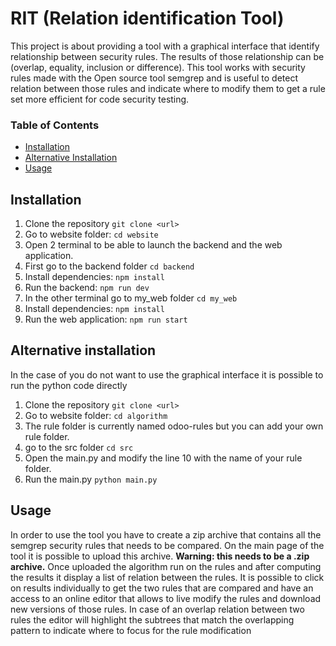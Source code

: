 # RIT (Relation identification Tool)
This project is about providing a tool with a graphical interface that identify relationship between security rules. The results of those relationship can be (overlap, equality, inclusion or difference). This tool works with security rules made with the Open source tool semgrep and is useful to detect relation between those rules and indicate where to modify them to get a rule set more efficient for code security testing.

### Table of Contents

- [Installation](#installation)
- [Alternative Installation](#installation2)
- [Usage](#usage)


## Installation
<!-- Add this anchor link at the beginning of the section -->
<a name="installation"></a>

1. Clone the repository `git clone <url>`
2. Go to website folder: `cd website`
3. Open 2 terminal to be able to launch the backend and the web application.
4. First go to the backend folder `cd backend`
5. Install dependencies: `npm install`
6. Run the backend: `npm run dev`
7. In the other terminal go to my_web folder `cd my_web`
8. Install dependencies: `npm install`
9. Run the web application: `npm run start`

## Alternative installation
<!-- Add this anchor link at the beginning of the section -->
<a name="installation2"></a>
In the case of you do not want to use the graphical interface it is possible to run the python code directly

1. Clone the repository `git clone <url>`
2. Go to website folder: `cd algorithm`
3. The rule folder is currently named odoo-rules but you can add your own rule folder.
4. go to the src folder `cd src`
5. Open the main.py and modify the line 10 with the name of your rule folder.
6. Run the main.py `python main.py`

## Usage

<a name="usage"></a>

In order to use the tool you have to create a zip archive that contains all the semgrep security rules that needs to be compared. On the main page of the tool it is possible to upload this archive.
**Warning: this needs to be a .zip archive.**
Once uploaded the algorithm run on the rules and after computing the results it display a list of relation between the rules.
It is possible to click on results individually to get the two rules that are compared and have an access to an online editor that allows to live modify the rules and download new versions of those rules.
In case of an overlap relation between two rules the editor will highlight the subtrees that match the overlapping pattern to indicate where to focus for the rule modification
